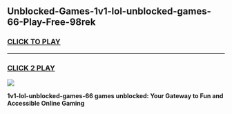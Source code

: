 
## Unblocked-Games-1v1-lol-unblocked-games-66-Play-Free-98rek
<h3>
<a href="https://premium76.site?title=1v1-lol-unblocked-games-66&ref=15A">CLICK TO PLAY</a></h3>
<hr>

<h3>
<a href="https://premium76.site?title=1v1-lol-unblocked-games-66&ref=15A">CLICK 2 PLAY</a>
  
</h3>

<a href="https://premium76.site?title=1v1-lol-unblocked-games-66&ref=15A"><img src="https://clearcache.store/games.png"></a>


**1v1-lol-unblocked-games-66 games unblocked: Your Gateway to Fun and Accessible Online Gaming**
